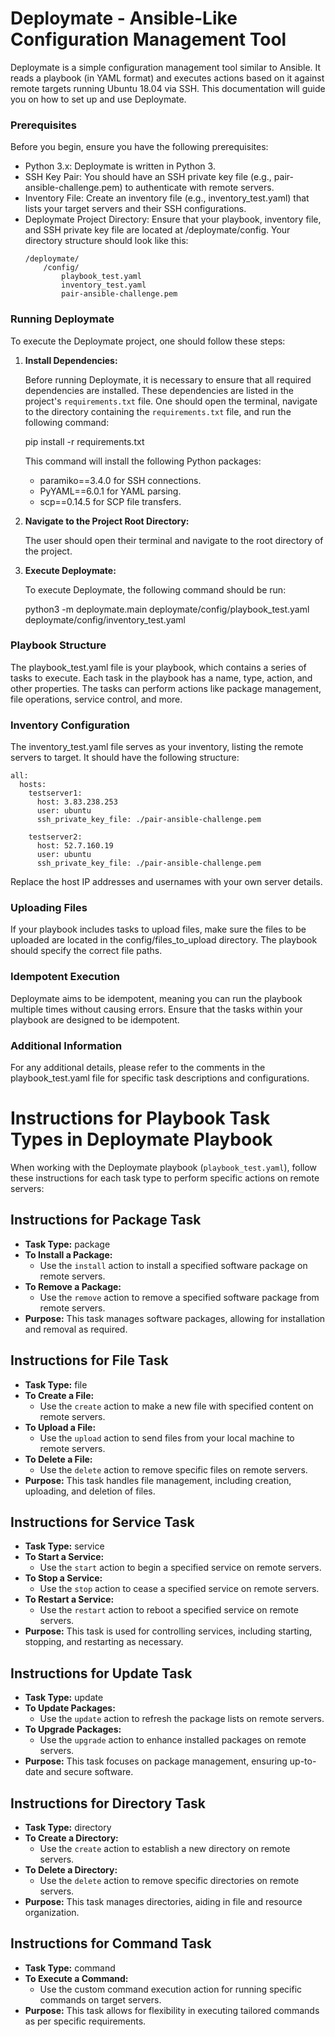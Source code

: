 # Deploymate - Ansible-Like Configuration Management Tool

Deploymate is a simple configuration management tool similar to Ansible. It reads a playbook (in YAML format) and executes actions based on it against remote targets running Ubuntu 18.04 via SSH. This documentation will guide you on how to set up and use Deploymate.

### Prerequisites
Before you begin, ensure you have the following prerequisites:

- Python 3.x: Deploymate is written in Python 3.
- SSH Key Pair: You should have an SSH private key file (e.g., pair-ansible-challenge.pem) to authenticate with remote servers.
- Inventory File: Create an inventory file (e.g., inventory_test.yaml) that lists your target servers and their SSH configurations.
- Deploymate Project Directory: Ensure that your playbook, inventory file, and SSH private key file are located at /deploymate/config. Your directory structure should look like this:
    ```
    /deploymate/
        /config/
            playbook_test.yaml
            inventory_test.yaml
            pair-ansible-challenge.pem
    ```
### Running Deploymate

To execute the Deploymate project, one should follow these steps:

1. **Install Dependencies:**

   Before running Deploymate, it is necessary to ensure that all required dependencies are installed. These dependencies are listed in the project's `requirements.txt` file. One should open the terminal, navigate to the directory containing the `requirements.txt` file, and run the following command:

   pip install -r requirements.txt

   This command will install the following Python packages:
   - paramiko==3.4.0 for SSH connections.
   - PyYAML==6.0.1 for YAML parsing.
   - scp==0.14.5 for SCP file transfers.

2. **Navigate to the Project Root Directory:**

   The user should open their terminal and navigate to the root directory of the project.

3. **Execute Deploymate:**

   To execute Deploymate, the following command should be run:

   python3 -m deploymate.main deploymate/config/playbook_test.yaml deploymate/config/inventory_test.yaml


### Playbook Structure
The playbook_test.yaml file is your playbook, which contains a series of tasks to execute. Each task in the playbook has a name, type, action, and other properties. The tasks can perform actions like package management, file operations, service control, and more.

### Inventory Configuration
The inventory_test.yaml file serves as your inventory, listing the remote servers to target. It should have the following structure:

```
all:
  hosts:
    testserver1:
      host: 3.83.238.253
      user: ubuntu
      ssh_private_key_file: ./pair-ansible-challenge.pem

    testserver2:
      host: 52.7.160.19
      user: ubuntu
      ssh_private_key_file: ./pair-ansible-challenge.pem
```
Replace the host IP addresses and usernames with your own server details.

### Uploading Files
If your playbook includes tasks to upload files, make sure the files to be uploaded are located in the config/files_to_upload directory. The playbook should specify the correct file paths.

### Idempotent Execution
Deploymate aims to be idempotent, meaning you can run the playbook multiple times without causing errors. Ensure that the tasks within your playbook are designed to be idempotent.

### Additional Information
For any additional details, please refer to the comments in the playbook_test.yaml file for specific task descriptions and configurations.


# Instructions for Playbook Task Types in Deploymate Playbook

When working with the Deploymate playbook (`playbook_test.yaml`), follow these instructions for each task type to perform specific actions on remote servers:

## Instructions for Package Task
- **Task Type:** package
- **To Install a Package:**
  - Use the `install` action to install a specified software package on remote servers.
- **To Remove a Package:**
  - Use the `remove` action to remove a specified software package from remote servers.
- **Purpose:** This task manages software packages, allowing for installation and removal as required.

## Instructions for File Task
- **Task Type:** file
- **To Create a File:**
  - Use the `create` action to make a new file with specified content on remote servers.
- **To Upload a File:**
  - Use the `upload` action to send files from your local machine to remote servers.
- **To Delete a File:**
  - Use the `delete` action to remove specific files on remote servers.
- **Purpose:** This task handles file management, including creation, uploading, and deletion of files.

## Instructions for Service Task
- **Task Type:** service
- **To Start a Service:**
  - Use the `start` action to begin a specified service on remote servers.
- **To Stop a Service:**
  - Use the `stop` action to cease a specified service on remote servers.
- **To Restart a Service:**
  - Use the `restart` action to reboot a specified service on remote servers.
- **Purpose:** This task is used for controlling services, including starting, stopping, and restarting as necessary.

## Instructions for Update Task
- **Task Type:** update
- **To Update Packages:**
  - Use the `update` action to refresh the package lists on remote servers.
- **To Upgrade Packages:**
  - Use the `upgrade` action to enhance installed packages on remote servers.
- **Purpose:** This task focuses on package management, ensuring up-to-date and secure software.

## Instructions for Directory Task
- **Task Type:** directory
- **To Create a Directory:**
  - Use the `create` action to establish a new directory on remote servers.
- **To Delete a Directory:**
  - Use the `delete` action to remove specific directories on remote servers.
- **Purpose:** This task manages directories, aiding in file and resource organization.

## Instructions for Command Task
- **Task Type:** command
- **To Execute a Command:**
  - Use the custom command execution action for running specific commands on target servers.
- **Purpose:** This task allows for flexibility in executing tailored commands as per specific requirements.



